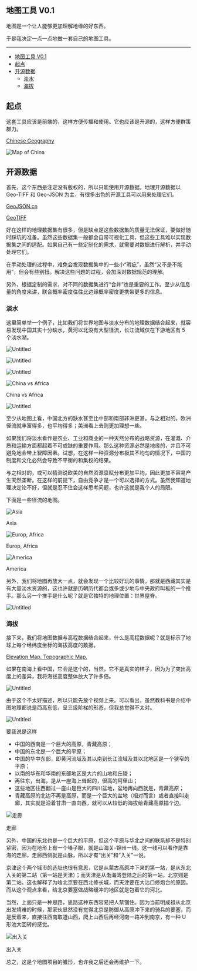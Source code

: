 ## 地图工具 V0.1

地图是一个让人能够更加理解地缘的好东西。

于是我决定一点一点地做一套自己的地图工具。

---

-   [地图工具 V0.1](#地图工具-v01)
-   [起点](#起点)
-   [开源数据](#开源数据)
    -   [淡水](#淡水)
    -   [海拔](#海拔)

## 起点

这套工具应该是前端的，这样方便传播和使用。它也应该是开源的，这样方便群策群力。

[Chinese Geography](https://observablehq.com/@listenzcc/chinese-geography "Chinese Geography")

![Map of China](%E5%9C%B0%E5%9B%BE%E5%B7%A5%E5%85%B7%20V0%201%20119b4db035b2488a88fbd512ca090d61/Snipaste_2022-08-26_15-29-57.png)

## 开源数据

首先，这个东西是注定没有版权的，所以只能使用开源数据。地理开源数据以 Geo-TIFF 和 Geo-JSON 为主，有很多出色的开源工具可以用来处理它们。

[GeoJSON.cn](http://www.geojson.cn/ "GeoJSON.cn")

[GeoTIFF](https://www.earthdata.nasa.gov/esdis/esco/standards-and-references/geotiff "GeoTIFF")

好在这样的地理数据集有很多，但是缺点是这些数据集的质量无法保证，要做好随时踩坑的准备。虽然这些数据集一般都会自带可视化工具，但这些工具难以实现数据集之间的适配。如果自己有一些定制化的需求，就需要对数据进行解析，并手动处理它们。

在手动处理的过程中，难免会发现数据集中的一些小“瑕疵”，虽然“又不是不能用”，但会有些别扭。解决这些问题的过程，会加深对数据规范的理解。

另外，根据定制的需求，对不同的数据集进行“合并”也是重要的工作。至少从信息量的角度来讲，联合概率密度往往比边缘概率密度更携带更多的信息。

### 淡水

这里简单举一个例子，比如我们将世界地图与淡水分布的地理数据结合起来，就容易发现中国其实十分缺水，黄河以北没有大型径流，长江流域仅在下游地区有 5 个淡水湖。

![Untitled](%E5%9C%B0%E5%9B%BE%E5%B7%A5%E5%85%B7%20V0%201%20119b4db035b2488a88fbd512ca090d61/Untitled.png)

![Untitled](%E5%9C%B0%E5%9B%BE%E5%B7%A5%E5%85%B7%20V0%201%20119b4db035b2488a88fbd512ca090d61/Untitled%201.png)

![Untitled](%E5%9C%B0%E5%9B%BE%E5%B7%A5%E5%85%B7%20V0%201%20119b4db035b2488a88fbd512ca090d61/Untitled%202.png)

![China vs Africa](%E5%9C%B0%E5%9B%BE%E5%B7%A5%E5%85%B7%20V0%201%20119b4db035b2488a88fbd512ca090d61/Untitled%203.png)

China vs Africa

![Untitled](%E5%9C%B0%E5%9B%BE%E5%B7%A5%E5%85%B7%20V0%201%20119b4db035b2488a88fbd512ca090d61/Untitled%204.png)

至少从地图上看，中国北方的缺水甚至比中部和南部非洲更甚。与之相对的，欧洲径流就丰富得多，也平均得多；美洲看上去则更加理想一些。

如果我们将淡水看作是农业、工业和商业的一种天然分布的战略资源，在灌溉、介质和运输方面都起着不可或缺的重要作用。那么这种资源必然是地缘的，并且不可避免地会带上智障因素。试想，在这样一种资源分布极其不均匀的情况下，中国的制度和文化必然会导致不平衡的和集权的结果。

与之相对的，或可以猜测说欧美的自然资源禀赋分布更加平均，因此更加不容易产生天然垄断。在这样的前提下，自由竞争才是一个可以选择的方式。虽然我知道地理决定论不好，但就是忍不住会这样思考问题，也许这就是我个人的局限。

下面是一些径流的地图。

![Asia](%E5%9C%B0%E5%9B%BE%E5%B7%A5%E5%85%B7%20V0%201%20119b4db035b2488a88fbd512ca090d61/Snipaste_2022-08-26_15-54-47.png)

Asia

![Europ, Africa](%E5%9C%B0%E5%9B%BE%E5%B7%A5%E5%85%B7%20V0%201%20119b4db035b2488a88fbd512ca090d61/Snipaste_2022-08-26_15-55-07.png)

Europ, Africa

![America](%E5%9C%B0%E5%9B%BE%E5%B7%A5%E5%85%B7%20V0%201%20119b4db035b2488a88fbd512ca090d61/Untitled%205.png)

America

另外，我们将地图再放大一点，就会发现一个比较好玩的事情，那就是西藏其实是有大量淡水资源的，这也许就是历朝历代都会或多或少地与中央政府叫板的一个推手。那么另一个推手是什么呢？就是它独特的地理位置：世界屋脊。

![Untitled](%E5%9C%B0%E5%9B%BE%E5%B7%A5%E5%85%B7%20V0%201%20119b4db035b2488a88fbd512ca090d61/Untitled%206.png)

### 海拔

接下来，我们将地图数据与高程数据结合起来，什么是高程数据呢？就是标示了地球上每个经纬度坐标的海拔高度的数据。

[Elevation Map. Topographic Map.](https://elevationmap.net/ "Elevation Map. Topographic Map.")

如果在南海上看中国，它会是这个的，当然，它不是真实的样子，因为为了突出高度上的差异，我将海拔高度整体放大了许多倍。

![Untitled](%E5%9C%B0%E5%9B%BE%E5%B7%A5%E5%85%B7%20V0%201%20119b4db035b2488a88fbd512ca090d61/Untitled%207.png)

由于这个不太好描述，所以只能先放个视频上来。可以看出，虽然教科书是介绍中图地理都说是西高东低，呈三级阶梯的形态，但我总觉得不太对。

![Untitled](%E5%9C%B0%E5%9B%BE%E5%B7%A5%E5%85%B7%20V0%201%20119b4db035b2488a88fbd512ca090d61/Untitled%208.png)

要我说是这样

-   中国的西南是一个巨大的高原，青藏高原；
-   中国的东北是一个巨大的平原；
-   中国的华中东部，即黄河流域及其以南到长江流域及其以北地区是一个狭窄的平原；
-   以南的华东和华南的东部地区是大片的山地和丘陵；
-   再往东，出海，是从一座海上耸起的，很高的阿里山；
-   这些地区往西翻过一座山是巨大的四川盆地，盆地再向西就是，青藏高原；
-   青藏高原的北边不再是高原，而是一个巨大的盆地（相对而言）或者直接叫走廊，其实就是沿着甘肃一直向西，就可以从较低的海拔给青藏高原描个边。

![走廊](%E5%9C%B0%E5%9B%BE%E5%B7%A5%E5%85%B7%20V0%201%20119b4db035b2488a88fbd512ca090d61/Untitled%209.png)

走廊

另外，中国的东北也是一个巨大的平原，但这个平原与华北之间的联系却不是特别紧密，因为在地形上有一个嗓子眼，就是山海关-锦州一线。这一线可以看作是靠海的走廊，走廊西侧就是山脉，所以才有“出关”和“入关”一说。

京津这个两个城市的选址也很有意思，它是从蒙古高原冲下来的第一站，是从东北入关的第二站（第一站是天津）；而天津是从渤海湾登陆之后的第一站，北京则是第二站。这也解释了为啥北京要在西北修长城，而天津要在大沽口修炮台的原因。而从这个观点来看，给北京要塞做战略缓冲的地区就是包着它的河北。

当然，上面只是一种思路，思路这种东西容易把人禁锢住。因为当前明成祖从北京出发靖难的时候，那家伙显然没有觉得北京是防御从高原冲下来的骑兵的要塞，而是反着来，直接往西南取道山西，爬上山西后再经河南一路冲到南京，有一种 U 形池大回转的感觉。

![出入关](%E5%9C%B0%E5%9B%BE%E5%B7%A5%E5%85%B7%20V0%201%20119b4db035b2488a88fbd512ca090d61/Untitled%2010.png)

出入关

总之，这是个地图项目的雏形，也许我之后还会再维护一下。
